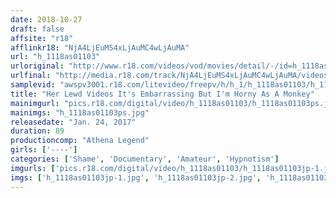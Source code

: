 ```yaml
---
date: 2018-10-27
draft: false
affsite: "r18"
afflinkr18: "NjA4LjEuMS4xLjAuMC4wLjAuMA"
url: "h_1118as01103"
urloriginal: "http://www.r18.com/videos/vod/movies/detail/-/id=h_1118as01103"
urlfinal: "http://media.r18.com/track/NjA4LjEuMS4xLjAuMC4wLjAuMA/videos/vod/movies/detail/-/id=h_1118as01103"
samplevid: "awspv3001.r18.com/litevideo/freepv/h/h_1/h_1118as01103/h_1118as01103_dmb_s.mp4"
title: "Her Lewd Videos It's Embarrassing But I'm Horny As A Monkey"
mainimgurl: "pics.r18.com/digital/video/h_1118as01103/h_1118as01103ps.jpg"
mainimgs: "h_1118as01103ps.jpg"
releasedate: "Jan. 24, 2017"
duration: 89
productioncomp: "Athena Legend"
girls: ['----']
categories: ['Shame', 'Documentary', 'Amateur', 'Hypnotism']
imgurls: ['pics.r18.com/digital/video/h_1118as01103/h_1118as01103jp-1.jpg', 'pics.r18.com/digital/video/h_1118as01103/h_1118as01103jp-2.jpg', 'pics.r18.com/digital/video/h_1118as01103/h_1118as01103jp-3.jpg', 'pics.r18.com/digital/video/h_1118as01103/h_1118as01103jp-4.jpg', 'pics.r18.com/digital/video/h_1118as01103/h_1118as01103jp-5.jpg', 'pics.r18.com/digital/video/h_1118as01103/h_1118as01103jp-6.jpg', 'pics.r18.com/digital/video/h_1118as01103/h_1118as01103jp-7.jpg', 'pics.r18.com/digital/video/h_1118as01103/h_1118as01103jp-8.jpg', 'pics.r18.com/digital/video/h_1118as01103/h_1118as01103jp-9.jpg', 'pics.r18.com/digital/video/h_1118as01103/h_1118as01103jp-10.jpg', 'pics.r18.com/digital/video/h_1118as01103/h_1118as01103jp-11.jpg', 'pics.r18.com/digital/video/h_1118as01103/h_1118as01103jp-12.jpg', 'pics.r18.com/digital/video/h_1118as01103/h_1118as01103jp-13.jpg', 'pics.r18.com/digital/video/h_1118as01103/h_1118as01103jp-14.jpg', 'pics.r18.com/digital/video/h_1118as01103/h_1118as01103jp-15.jpg', 'pics.r18.com/digital/video/h_1118as01103/h_1118as01103jp-16.jpg', 'pics.r18.com/digital/video/h_1118as01103/h_1118as01103jp-17.jpg', 'pics.r18.com/digital/video/h_1118as01103/h_1118as01103jp-18.jpg', 'pics.r18.com/digital/video/h_1118as01103/h_1118as01103jp-19.jpg', 'pics.r18.com/digital/video/h_1118as01103/h_1118as01103jp-20.jpg']
imgs: ['h_1118as01103jp-1.jpg', 'h_1118as01103jp-2.jpg', 'h_1118as01103jp-3.jpg', 'h_1118as01103jp-4.jpg', 'h_1118as01103jp-5.jpg', 'h_1118as01103jp-6.jpg', 'h_1118as01103jp-7.jpg', 'h_1118as01103jp-8.jpg', 'h_1118as01103jp-9.jpg', 'h_1118as01103jp-10.jpg', 'h_1118as01103jp-11.jpg', 'h_1118as01103jp-12.jpg', 'h_1118as01103jp-13.jpg', 'h_1118as01103jp-14.jpg', 'h_1118as01103jp-15.jpg', 'h_1118as01103jp-16.jpg', 'h_1118as01103jp-17.jpg', 'h_1118as01103jp-18.jpg', 'h_1118as01103jp-19.jpg', 'h_1118as01103jp-20.jpg']
---
```

